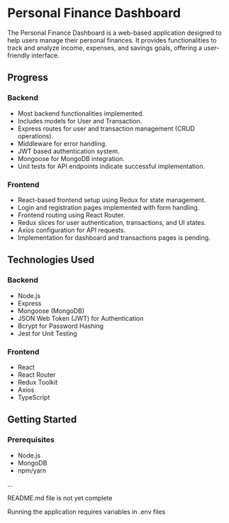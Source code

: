 # Personal Finance Dashboard

The Personal Finance Dashboard is a web-based application designed to help users manage their personal finances. It provides functionalities to track and analyze income, expenses, and savings goals, offering a user-friendly interface.

## Progress

### Backend
- Most backend functionalities implemented.
- Includes models for User and Transaction.
- Express routes for user and transaction management (CRUD operations).
- Middleware for error handling.
- JWT based authentication system.
- Mongoose for MongoDB integration.
- Unit tests for API endpoints indicate successful implementation.

### Frontend
- React-based frontend setup using Redux for state management.
- Login and registration pages implemented with form handling.
- Frontend routing using React Router.
- Redux slices for user authentication, transactions, and UI states.
- Axios configuration for API requests.
- Implementation for dashboard and transactions pages is pending.

## Technologies Used

### Backend
- Node.js
- Express
- Mongoose (MongoDB)
- JSON Web Token (JWT) for Authentication
- Bcrypt for Password Hashing
- Jest for Unit Testing

### Frontend
- React
- React Router
- Redux Toolkit
- Axios
- TypeScript

## Getting Started

### Prerequisites

- Node.js
- MongoDB
- npm/yarn

...

README.md file is not yet complete

Running the application requires variables in .env files
